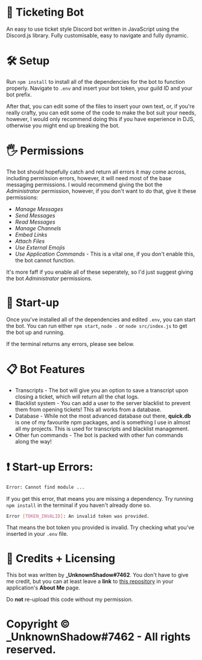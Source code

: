 # 🎫 Ticketing Bot
An easy to use ticket style Discord bot written in JavaScript using the Discord.js library.
Fully customisable, easy to navigate and fully dynamic.

# 🛠 Setup
Run `npm install` to install all of the dependencies for the bot to function properly.
Navigate to `.env` and insert your bot token, your guild ID and your bot prefix.

After that, you can edit some of the files to insert your own text, or, if you're really crafty, you can edit some of the code to make the bot suit your needs, however, I would only recommend doing this if you have experience in DJS, otherwise you might end up breaking the bot.

# 🖐 Permissions
The bot should hopefully catch and return all errors it may come across, including permission errors, however, it will need most of the base messaging permissions.
I would recommend giving the bot the *Administrator* permission, however, if you don't want to do that, give it these permissions:
* *Manage Messages*
* *Send Messages*
* *Read Messages*
* *Manage Channels*
* *Embed Links*
* *Attach Files*
* *Use External Emojis*
* *Use Application Commands* - This is a vital one, if you don't enable this, the bot cannot function.

It's more faff if you enable all of these seperately, so I'd just suggest giving the bot *Administrator* permissions.

# 🤖 Start-up
Once you've installed all of the dependencies and edited `.env`, you can start the bot.
You can run either `npm start`, `node .` or `node src/index.js` to get the bot up and running.

If the terminal returns any errors, please see below.

# 📋 Bot Features
* Transcripts - The bot will give you an option to save a transcript upon closing a ticket, which will return all the chat logs.
* Blacklist system - You can add a user to the server blacklist to prevent them from opening tickets! This all works from a database.
* Database - While not the most advanced database out there, **quick.db** is one of my favourite npm packages, and is something I use in almost all my projects. This is used for transcripts and blacklist management.
* Other fun commands - The bot is packed with other fun commands along the way!

# ❗ Start-up Errors:
```sh
Error: Cannot find module ...
```
If you get this error, that means you are missing a dependency. Try running `npm install` in the terminal if you haven't already done so.

```sh
Error [TOKEN_INVALID]: An invalid token was provided.
```
That means the bot token you provided is invalid. Try checking what you've inserted in your `.env` file.

# 👥 Credits + Licensing
This bot was written by **_UnknownShadow#7462**.
You don't have to give me credit, but you can at least leave a **link** to [this repository](https://github.com/unknownshadow-s/ticketing-bot) in your application's **About Me** page.

Do **not** re-upload this code without my permission.

# Copyright © _UnknownShadow#7462 - All rights reserved.
